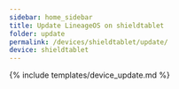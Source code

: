 ```yaml
---
sidebar: home_sidebar
title: Update LineageOS on shieldtablet
folder: update
permalink: /devices/shieldtablet/update/
device: shieldtablet
---
```

{% include templates/device_update.md %}
